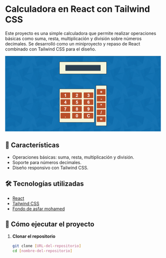 # Calculadora en React con Tailwind CSS

Este proyecto es una simple calculadora que permite realizar operaciones básicas como suma, resta, multiplicación y división sobre números decimales. Se desarrolló como un miniproyecto y repaso de React combinado con Tailwind CSS para el diseño.

![Imagen de la pantalla principal](src\assets\muestra.png)

## 🌟 Características

- Operaciones básicas: suma, resta, multiplicación y división.
- Soporte para números decimales.
- Diseño responsivo con Tailwind CSS.

## 🛠️ Tecnologías utilizadas

- [React](https://reactjs.org/)
- [Tailwind CSS](https://tailwindcss.com/)
- [Fondo de asfar mohamed](https://codepen.io/asfarmed)

## 🚀 Cómo ejecutar el proyecto

1. **Clonar el repositorio**

   ```bash
   git clone [URL-del-repositorio]
   cd [nombre-del-repositorio]
